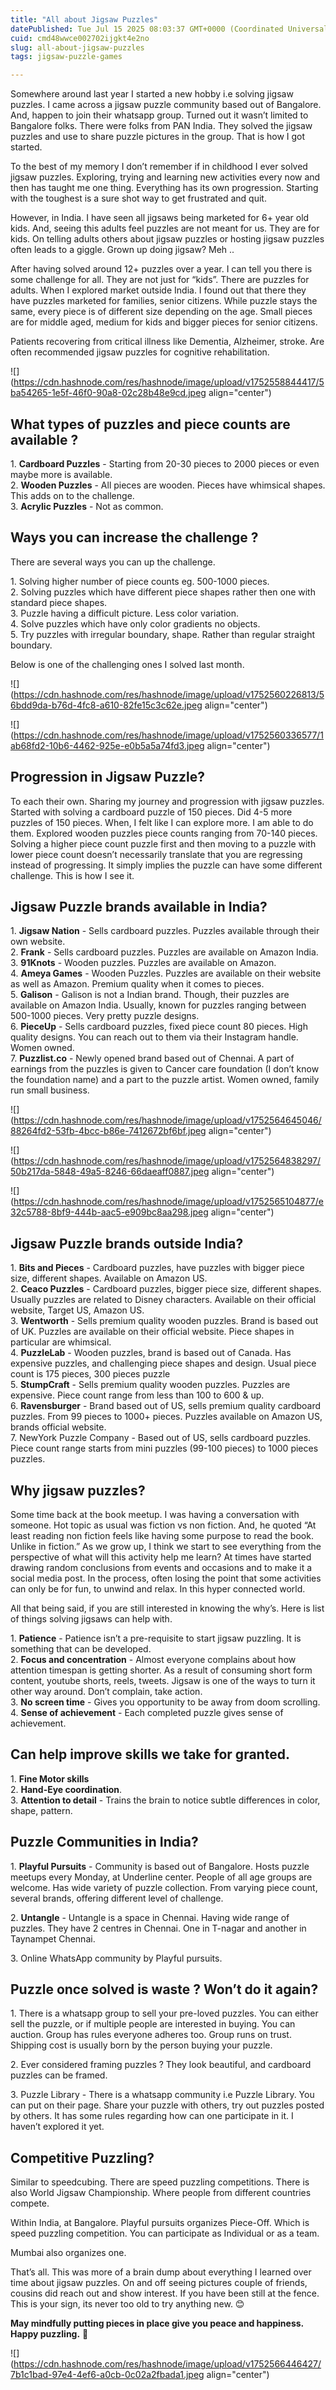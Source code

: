 ```yaml
---
title: "All about Jigsaw Puzzles"
datePublished: Tue Jul 15 2025 08:03:37 GMT+0000 (Coordinated Universal Time)
cuid: cmd48wwce002702ijgkt4e2no
slug: all-about-jigsaw-puzzles
tags: jigsaw-puzzle-games

---
```


Somewhere around last year I started a new hobby i.e solving jigsaw puzzles. I came across a jigsaw puzzle community based out of Bangalore. And, happen to join their whatsapp group. Turned out it wasn’t limited to Bangalore folks. There were folks from PAN India. They solved the jigsaw puzzles and use to share puzzle pictures in the group. That is how I got started.

To the best of my memory I don’t remember if in childhood I ever solved jigsaw puzzles. Exploring, trying and learning new activities every now and then has taught me one thing. Everything has its own progression. Starting with the toughest is a sure shot way to get frustrated and quit.

However, in India. I have seen all jigsaws being marketed for 6+ year old kids. And, seeing this adults feel puzzles are not meant for us. They are for kids. On telling adults others about jigsaw puzzles or hosting jigsaw puzzles often leads to a giggle. Grown up doing jigsaw? Meh ..

After having solved around 12+ puzzles over a year. I can tell you there is some challenge for all. They are not just for “kids”. There are puzzles for adults. When I explored market outside India. I found out that there they have puzzles marketed for families, senior citizens. While puzzle stays the same, every piece is of different size depending on the age. Small pieces are for middle aged, medium for kids and bigger pieces for senior citizens.

Patients recovering from critical illness like Dementia, Alzheimer, stroke. Are often recommended jigsaw puzzles for cognitive rehabilitation.

![](https://cdn.hashnode.com/res/hashnode/image/upload/v1752558844417/5ba54265-1e5f-46f0-90a8-02c28b48e9cd.jpeg align="center")

## What types of puzzles and piece counts are available ?

1\. **Cardboard Puzzles** - Starting from 20-30 pieces to 2000 pieces or even maybe more is available.  
2\. **Wooden Puzzles** - All pieces are wooden. Pieces have whimsical shapes. This adds on to the challenge.  
3\. **Acrylic Puzzles** - Not as common.

## Ways you can increase the challenge ?

There are several ways you can up the challenge.

1\. Solving higher number of piece counts eg. 500-1000 pieces.  
2\. Solving puzzles which have different piece shapes rather then one with standard piece shapes.  
3\. Puzzle having a difficult picture. Less color variation.  
4\. Solve puzzles which have only color gradients no objects.  
5\. Try puzzles with irregular boundary, shape. Rather than regular straight boundary.

Below is one of the challenging ones I solved last month.

![](https://cdn.hashnode.com/res/hashnode/image/upload/v1752560226813/56bdd9da-b76d-4fc8-a610-82fe15c3c62e.jpeg align="center")

![](https://cdn.hashnode.com/res/hashnode/image/upload/v1752560336577/1ab68fd2-10b6-4462-925e-e0b5a5a74fd3.jpeg align="center")

## Progression in Jigsaw Puzzle?

To each their own. Sharing my journey and progression with jigsaw puzzles.  
Started with solving a cardboard puzzle of 150 pieces. Did 4-5 more puzzles of 150 pieces. When, I felt like I can explore more. I am able to do them. Explored wooden puzzles piece counts ranging from 70-140 pieces. Solving a higher piece count puzzle first and then moving to a puzzle with lower piece count doesn’t necessarily translate that you are regressing instead of progressing. It simply implies the puzzle can have some different challenge. This is how I see it.

## Jigsaw Puzzle brands available in India?

1\. **Jigsaw Nation** - Sells cardboard puzzles. Puzzles available through their own website.  
2\. **Frank** - Sells cardboard puzzles. Puzzles are available on Amazon India.  
3\. **91Knots** - Wooden puzzles. Puzzles are available on Amazon.  
4\. **Ameya Games** - Wooden Puzzles. Puzzles are available on their website as well as Amazon. Premium quality when it comes to pieces.  
5\. **Galison** - Galison is not a Indian brand. Though, their puzzles are available on Amazon India. Usually, known for puzzles ranging between 500-1000 pieces. Very pretty puzzle designs.  
6\. **PieceUp** - Sells cardboard puzzles, fixed piece count 80 pieces. High quality designs. You can reach out to them via their Instagram handle. Women owned.  
7\. **Puzzlist.co** - Newly opened brand based out of Chennai. A part of earnings from the puzzles is given to Cancer care foundation (I don’t know the foundation name) and a part to the puzzle artist. Women owned, family run small business.

![](https://cdn.hashnode.com/res/hashnode/image/upload/v1752564645046/88264fd2-53fb-4bcc-b86e-7412672bf6bf.jpeg align="center")

![](https://cdn.hashnode.com/res/hashnode/image/upload/v1752564838297/50b217da-5848-49a5-8246-66daeaff0887.jpeg align="center")

![](https://cdn.hashnode.com/res/hashnode/image/upload/v1752565104877/e32c5788-8bf9-444b-aac5-e909bc8aa298.jpeg align="center")

## Jigsaw Puzzle brands outside India?

1\. **Bits and Pieces** - Cardboard puzzles, have puzzles with bigger piece size, different shapes. Available on Amazon US.  
2\. **Ceaco Puzzles** - Cardboard puzzles, bigger piece size, different shapes. Usually puzzles are related to Disney characters. Available on their official website, Target US, Amazon US.  
3\. **Wentworth** - Sells premium quality wooden puzzles. Brand is based out of UK. Puzzles are available on their official website. Piece shapes in particular are whimsical.  
4\. **PuzzleLab** - Wooden puzzles, brand is based out of Canada. Has expensive puzzles, and challenging piece shapes and design. Usual piece count is 175 pieces, 300 pieces puzzle  
5\. **StumpCraft** - Sells premium quality wooden puzzles. Puzzles are expensive. Piece count range from less than 100 to 600 & up.  
6\. **Ravensburger** - Brand based out of US, sells premium quality cardboard puzzles. From 99 pieces to 1000+ pieces. Puzzles available on Amazon US, brands official website.  
7\. NewYork Puzzle Company - Based out of US, sells cardboard puzzles. Piece count range starts from mini puzzles (99-100 pieces) to 1000 pieces puzzles.

## Why jigsaw puzzles?

Some time back at the book meetup. I was having a conversation with someone. Hot topic as usual was fiction vs non fiction. And, he quoted “At least reading non fiction feels like having some purpose to read the book. Unlike in fiction.” As we grow up, I think we start to see everything from the perspective of what will this activity help me learn? At times have started drawing random conclusions from events and occasions and to make it a social media post. In the process, often losing the point that some activities can only be for fun, to unwind and relax. In this hyper connected world.

All that being said, if you are still interested in knowing the why’s. Here is list of things solving jigsaws can help with.

1\. **Patience** - Patience isn’t a pre-requisite to start jigsaw puzzling. It is something that can be developed.  
2\. **Focus and concentration** - Almost everyone complains about how attention timespan is getting shorter. As a result of consuming short form content, youtube shorts, reels, tweets. Jigsaw is one of the ways to turn it other way around. Don’t complain, take action.  
3\. **No screen time** - Gives you opportunity to be away from doom scrolling.  
4\. **Sense of achievement** - Each completed puzzle gives sense of achievement.

## Can help improve skills we take for granted.

1\. **Fine Motor skills**  
2\. **Hand-Eye coordination**.  
3\. **Attention to detail** - Trains the brain to notice subtle differences in color, shape, pattern.

## Puzzle Communities in India?

1\. **Playful Pursuits** - Community is based out of Bangalore. Hosts puzzle meetups every Monday, at Underline center. People of all age groups are welcome. Has wide variety of puzzle collection. From varying piece count, several brands, offering different level of challenge.

2\. **Untangle** - Untangle is a space in Chennai. Having wide range of puzzles. They have 2 centres in Chennai. One in T-nagar and another in Taynampet Chennai.

3\. Online WhatsApp community by Playful pursuits.

## Puzzle once solved is waste ? Won’t do it again?

1\. There is a whatsapp group to sell your pre-loved puzzles. You can either sell the puzzle, or if multiple people are interested in buying. You can auction. Group has rules everyone adheres too. Group runs on trust. Shipping cost is usually born by the person buying your puzzle.

2\. Ever considered framing puzzles ? They look beautiful, and cardboard puzzles can be framed.

3\. Puzzle Library - There is a whatsapp community i.e Puzzle Library. You can put on their page. Share your puzzle with others, try out puzzles posted by others. It has some rules regarding how can one participate in it. I haven’t explored it yet.

## Competitive Puzzling?

Similar to speedcubing. There are speed puzzling competitions. There is also World Jigsaw Championship. Where people from different countries compete.

Within India, at Bangalore. Playful pursuits organizes Piece-Off. Which is speed puzzling competition. You can participate as Individual or as a team.

Mumbai also organizes one.

That’s all. This was more of a brain dump about everything I learned over time about jigsaw puzzles. On and off seeing pictures couple of friends, cousins did reach out and show interest. If you have been still at the fence. This is your sign, its never too old to try anything new. 😊

**May mindfully putting pieces in place give you peace and happiness. Happy puzzling.** 🧩

![](https://cdn.hashnode.com/res/hashnode/image/upload/v1752566446427/7b1c1bad-97e4-4ef6-a0cb-0c02a2fbada1.jpeg align="center")